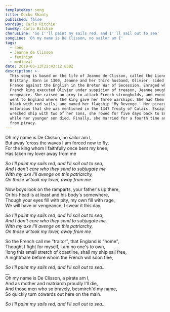 ```yaml
---
templateKey: song
title: Docks Shanty
published: false
wordsBy: Carlo Ritchie
tuneBy: Carlo Ritchie
chorusLine: 'So I''ll paint my sails red, and I''ll sail out to sea'
songLine: 'Oh my name is De Clisson, no sailor am I'
tags:
  - song
  - Jeanne de Clisson
  - feminism
  - medieval
date: 2019-03-13T22:43:12.838Z
description: >-
  This song is based on the life of Jeanne de Clisson, called the Lioness of
  Brittany. Born in 1300, Jeanne and her third husband, Olivier, sided with
  France against the English in the Breton War of Secession. Enraged when the
  French king executed Olivier under suspicion of treason, Jeanne sought
  vengeance. She raised an army to attach French strongholds, and eventually
  went to England where the king gave her three warships. She had them painted
  black with red sails, and named her flagship 'My Revenge.' Her piracy was so
  notorious that she was mentioned in the 1347 Treaty of Calais. Escaping the
  wrecked ship with two of her sons, she rowed for five days back to England,
  while her younger son died. Finally, she married for a fourth time and retired
  from piracy.
---
```

Oh my name is De Clisson, no sailor am I,\
But away 'cross the waves I am forced now to fly,\
For the king whom I faithfully once bent my knee,\
Has taken my lover away from me

_So I'll paint my sails red, and I'll sail out to sea,_\
_And I don't care who they send to subjugate me_\
_With my axe I'll avenge on this patriarchy,_\
_On those w’took my lover, away from me_

Now boys look on the ramparts, your father's up there,\
Or his head is at least and his body's somewhere,\
Though your eyes fill with pity, my own fill with rage,\
We will have or vengeance, I swear it this day.

_So I'll paint my sails red, and I'll sail out to sea,_\
_And I don't care who they send to subjugate me,_\
_With my axe I'll avenge on this patriarchy,_\
_On those w’took my lover, away from me_

So the French call me "traitor", that England is "home",\
Thought I fight for myself, I am no one's to own,\
'long this small stretch of coastline, shall my ship sail free,\
A nightmare before whom the French will soon flee,

_So I'll paint my sails red, and I'll sail out to sea..._\
__\
Oh my name is De Clisson, a pirate am I,\
And as mother and matriarch proudly I'll die,\
And those men who so bravely, besmirch'd my name,\
So quickly turn cowards out here on the main. 

_So I'll paint my sails red, and I'll sail out to sea..._
